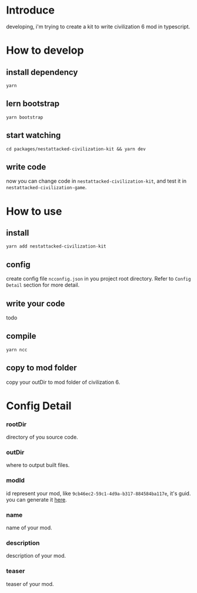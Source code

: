 # Introduce

developing, i'm trying to create a kit to write civilization 6 mod in typescript.

# How to develop

## install dependency

`yarn`

## lern bootstrap

`yarn bootstrap`

## start watching

`cd packages/nestattacked-civilization-kit && yarn dev`

## write code

now you can change code in `nestattacked-civilization-kit`, and test it in `nestattacked-civilization-game`.

# How to use

## install

`yarn add nestattacked-civilization-kit`

## config

create config file `ncconfig.json` in you project root directory. Refer to `Config Detail` section for more detail.

## write your code

todo

## compile

`yarn ncc`

## copy to mod folder

copy your outDir to mod folder of civilization 6.

# Config Detail

### rootDir

directory of you source code.

### outDir

where to output built files.

### modId

id represent your mod, like `9cb46ec2-59c1-4d9a-b317-884584ba117e`, it's guid. you can generate it [here](https://www.guidgenerator.com/online-guid-generator.aspx).

### name

name of your mod.

### description

description of your mod.

### teaser

teaser of your mod.
